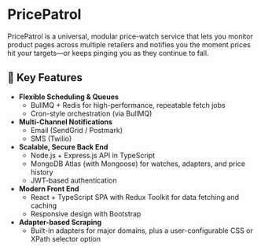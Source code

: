 # PricePatrol

PricePatrol is a universal, modular price-watch service that lets you monitor product pages across multiple retailers and notifies you the moment prices hit your targets—or keeps pinging you as they continue to fall.

## 🚀 Key Features

- **Flexible Scheduling & Queues**  
  - BullMQ + Redis for high-performance, repeatable fetch jobs  
  - Cron-style orchestration (via BullMQ)  
- **Multi-Channel Notifications**  
  - Email (SendGrid / Postmark)  
  - SMS (Twilio)  
- **Scalable, Secure Back End**  
  - Node.js + Express.js API in TypeScript  
  - MongoDB Atlas (with Mongoose) for watches, adapters, and price history  
  - JWT-based authentication  
- **Modern Front End**  
  - React + TypeScript SPA with Redux Toolkit for data fetching and caching  
  - Responsive design with Bootstrap  
- **Adapter-based Scraping**  
  - Built-in adapters for major domains, plus a user-configurable CSS or XPath selector option  
